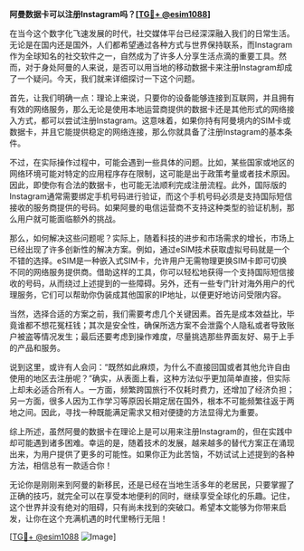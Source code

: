 **阿曼数据卡可以注册Instagram吗？[[TG💪+ @esim1088](https://t.me/s/esim1088)]**

在当今这个数字化飞速发展的时代，社交媒体平台已经深深融入我们的日常生活。无论是在国内还是国外，人们都希望通过各种方式与世界保持联系，而Instagram作为全球知名的社交软件之一，自然成为了许多人分享生活点滴的重要工具。然而，对于身处阿曼的人来说，是否可以用当地的移动数据卡来注册Instagram却成了一个疑问。今天，我们就来详细探讨一下这个问题。

首先，让我们明确一点：理论上来说，只要你的设备能够连接到互联网，并且拥有有效的网络服务，那么无论是使用本地运营商提供的数据卡还是其他形式的网络接入方式，都可以尝试注册Instagram。这意味着，如果你持有阿曼境内的SIM卡或数据卡，并且它能提供稳定的网络连接，那么你就具备了注册Instagram的基本条件。

不过，在实际操作过程中，可能会遇到一些具体的问题。比如，某些国家或地区的网络环境可能对特定的应用程序存在限制，这可能是出于政策考量或者技术原因。因此，即使你有合法的数据卡，也可能无法顺利完成注册流程。此外，国际版的Instagram通常需要绑定手机号码进行验证，而这个手机号码必须是支持国际短信接收的服务商提供的号码。如果阿曼的电信运营商不支持这种类型的验证机制，那么用户就可能面临额外的挑战。

那么，如何解决这些问题呢？实际上，随着科技的进步和市场需求的增长，市场上已经出现了许多创新性的解决方案。例如，通过eSIM技术获取虚拟号码就是一个不错的选择。eSIM是一种嵌入式SIM卡，允许用户无需物理更换SIM卡即可切换不同的网络服务提供商。借助这样的工具，你可以轻松地获得一个支持国际短信接收的号码，从而绕过上述提到的一些障碍。另外，还有一些专门针对海外用户的代理服务，它们可以帮助你伪装成其他国家的IP地址，以便更好地访问受限内容。

当然，选择合适的方案之前，我们需要考虑几个关键因素。首先是成本效益比，毕竟谁都不想花冤枉钱；其次是安全性，确保所选方案不会泄露个人隐私或者导致账户被盗等情况发生；最后还要考虑到操作难度，尽量挑选那些界面友好、易于上手的产品和服务。

说到这里，或许有人会问：“既然如此麻烦，为什么不直接回国或者其他允许自由使用的地区去注册呢？”确实，从表面上看，这种方法似乎更加简单直接，但实际上却未必适合所有人。一方面，频繁跨国旅行不仅耗时费力，还增加了经济负担；另一方面，很多人因为工作学习等原因长期定居在国外，根本不可能频繁往返于两地之间。因此，寻找一种既能满足需求又相对便捷的方法显得尤为重要。

综上所述，虽然阿曼的数据卡在理论上是可以用来注册Instagram的，但在实践中却可能遇到诸多困难。幸运的是，随着技术的发展，越来越多的替代方案正在涌现出来，为用户提供了更多的可能性。如果你正为此苦恼，不妨试试上述提到的各种方法，相信总有一款适合你！

无论你是刚刚来到阿曼的新移民，还是已经在当地生活多年的老居民，只要掌握了正确的技巧，就完全可以在享受本地便利的同时，继续享受全球化的乐趣。记住，这个世界并没有绝对的阻碍，只有尚未找到的突破口。希望本文能够为你带来启发，让你在这个充满机遇的时代里畅行无阻！

[[TG💪+ @esim1088](https://t.me/s/esim1088) ![Image](https://i.postimg.cc/4NQfJmqS/Snipaste-2025-05-13-00-14-12.png)]